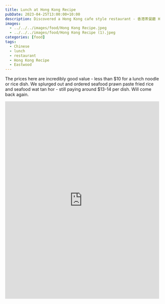 ```yaml
---
title: Lunch at Hong Kong Recipe
pubDate: 2023-04-25T13:00:00+10:00
description: Discovered a Hong Kong cafe style restaurant - 香港茶餐廳 Hong Kong Recipes in the Korean side of Eastwood.
images:
  - ../../../images/food/Hong Kong Recipe.jpeg
  - ../../../images/food/Hong Kong Recipe (1).jpeg
categories: [food]
tags:
  - Chinese
  - lunch
  - restaurant
  - Hong Kong Recipe
  - Eastwood
---
```


The prices here are incredibly good value - less than \$10 for a lunch noodle or rice dish. We splurged out and ordered seafood prawn paste fried rice and seafood wat tan hor - still paying around \$13-14 per dish. Will come back again.

<iframe src="https://www.facebook.com/plugins/post.php?href=https%3A%2F%2Fwww.facebook.com%2Fchris1.tham%2Fposts%2Fpfbid0xq1JaTpaSh8JpZgGkBEbq7FLkBBRm8tafCywCpg7RNbb5YCmVquictV1XsEeAb5Ml&show_text=true&width=500" width="500" height="640" style="border:none;overflow:hidden" scrolling="no" frameborder="0" allowfullscreen="true" allow="autoplay; clipboard-write; encrypted-media; picture-in-picture; web-share"></iframe>
